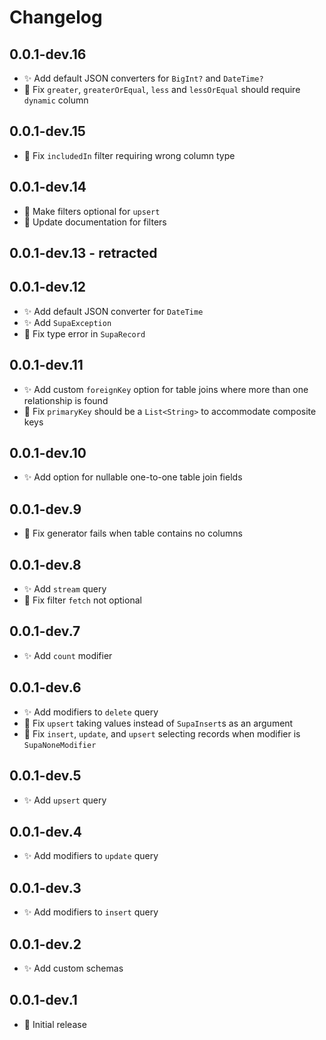 # Changelog

## 0.0.1-dev.16
- ✨ Add default JSON converters for `BigInt?` and `DateTime?`
- 🐛 Fix `greater`, `greaterOrEqual`, `less` and `lessOrEqual` should require `dynamic` column

## 0.0.1-dev.15
- 🐛 Fix `includedIn` filter requiring wrong column type

## 0.0.1-dev.14
- 🐛 Make filters optional for `upsert`
- 📝 Update documentation for filters

## 0.0.1-dev.13 - retracted

## 0.0.1-dev.12
- ✨ Add default JSON converter for `DateTime`
- ✨ Add `SupaException`
- 🐛 Fix type error in `SupaRecord`

## 0.0.1-dev.11
- ✨ Add custom `foreignKey` option for table joins where more than one relationship is found
- 🐛 Fix `primaryKey` should be a `List<String>` to accommodate composite keys

## 0.0.1-dev.10
- ✨ Add option for nullable one-to-one table join fields

## 0.0.1-dev.9
- 🐛 Fix generator fails when table contains no columns

## 0.0.1-dev.8
- ✨ Add `stream` query
- 🐛 Fix filter `fetch` not optional

## 0.0.1-dev.7
- ✨ Add `count` modifier

## 0.0.1-dev.6
- ✨ Add modifiers to `delete` query
- 🐛 Fix `upsert` taking values instead of `SupaInsert`s as an argument
- 🐛 Fix `insert`, `update`, and `upsert` selecting records when modifier is `SupaNoneModifier`

## 0.0.1-dev.5
- ✨ Add `upsert` query

## 0.0.1-dev.4
- ✨ Add modifiers to `update` query

## 0.0.1-dev.3
- ✨ Add modifiers to `insert` query

## 0.0.1-dev.2
- ✨ Add custom schemas

## 0.0.1-dev.1
- 🎉 Initial release